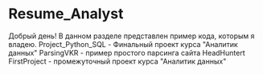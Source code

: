 # Resume_Analyst
Добрый день!
В данном разделе представлен пример кода, которым я владею.
Project_Python_SQL - Финальный проект курса "Аналитик данных"
ParsingVKR - пример простого парсинга сайта HeadHuntert
FirstProject - промежуточный проект курса "Аналитик данных"
